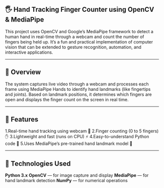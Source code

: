 **🖐️ Hand Tracking Finger Counter using OpenCV & MediaPipe**
-----------------------------------------------------------------------------------------------------------
This project uses OpenCV and Google’s MediaPipe framework to detect a human hand in real-time through a webcam and count the number of fingers being held up.
It’s a fun and practical implementation of computer vision that can be extended to gesture recognition, automation, and interactive applications.

___________________________________________________________________________________________________________
**🧠 Overview**
-----------------------------------------------------------------------------------------------------------
The system captures live video through a webcam and processes each frame using MediaPipe Hands to identify hand landmarks (like fingertips and joints).
Based on landmark positions, it determines which fingers are open and displays the finger count on the screen 
in real time.
___________________________________________________________________________________________________________
**🚀 Features**
-----------------------------------------------------------------------------------------------------------
1.Real-time hand tracking using webcam 🎥
2.Finger counting (0 to 5 fingers) ✋
3.Lightweight and fast (runs on CPU) ⚡
4.Easy-to-understand Python code 🐍
5.Uses MediaPipe’s pre-trained hand landmark model 🤖
__________________________________________________________________________________________________________

**🧩 Technologies Used** 
----------------------------------------------------------------------------------------------------------
**Python 3.x**
**OpenCV** — for image capture and display
**MediaPipe** — for hand landmark detection
**NumPy** — for numerical operations














